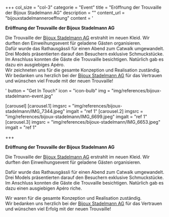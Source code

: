 +++
  col_size = "col-3"
  categorie = "Event"
  title = "Eröffnung der Trouvaille der Bijoux Stadelmann AG"
  description = ""
  content_url = "bijouxstadelmanneroeffnung"
  content = '<p><strong>Er&ouml;ffnung der Trouvaille der Bijoux Stadelmann AG</strong></p><p>Die Trouvaille der&nbsp;<a href="https://www.bijouxstadelmann.ch/" target="_blank">Bijoux Stadelmann AG</a> erstrahlt im neuen Kleid. Wir durften den Einweihungsevent f&uuml;r geladene G&auml;sten organisieren.<br />Daf&uuml;r wurde das Rathausg&auml;ssli f&uuml;r einen Abend zum Catwalk umgewandelt. Drei Models pr&auml;sentierten darauf den Besuchern exklusive Schmuckst&uuml;cke. Im Anschluss konnten die G&auml;ste die Trouvaille besichtigen. Nat&uuml;rlich gab es dazu ein ausgiebiges Ap&eacute;ro.<br />Wir zeichneten uns f&uuml;r die gesamte Konzeption und Realisation zust&auml;ndig.<br />Wir bedanken uns herzlich bei der <a href="https://www.bijouxstadelmann.ch/" target="_blank">Bijoux Stadelmann AG</a> f&uuml;r das Vertrauen und w&uuml;nschen viel Freude mit der neuen Trouvaille!</p>'
  button = "Get In Touch"
  icon = "icon-bulb"
  img = "img/references/bijoux-stadelmann-event.jpg"
  
  
  [carousel]
    [carousel.1]
    imgsrc = "img/references/bijoux-stadelmann/IMG_7344.jpeg"
    imgalt = "ref 1"
    [carousel.2]
    imgsrc = "img/references/bijoux-stadelmann/IMG_6699.jpeg"
    imgalt = "ref 1"    
    [carousel.3]
    imgsrc = "img/references/bijoux-stadelmann/IMG_6653.jpeg"
    imgalt = "ref 1"    
  
+++

<p><strong>Er&ouml;ffnung der Trouvaille der Bijoux Stadelmann AG</strong></p>

<p>Die Trouvaille der&nbsp;<a href="https://www.bijouxstadelmann.ch/" target="_blank">Bijoux Stadelmann AG</a> erstrahlt im neuen Kleid. Wir durften den Einweihungsevent f&uuml;r geladene G&auml;sten organisieren.</p>

<p>Daf&uuml;r wurde das Rathausg&auml;ssli f&uuml;r einen Abend zum Catwalk umgewandelt. Drei Models pr&auml;sentierten darauf den Besuchern exklusive Schmuckst&uuml;cke. Im Anschluss konnten die G&auml;ste die Trouvaille besichtigen. Nat&uuml;rlich gab es dazu einen ausgiebigen&nbsp;Ap&eacute;ro riche.</p>

<p>Wir waren f&uuml;r die gesamte Konzeption und Realisation zust&auml;ndig.<br />
Wir bedanken uns herzlich bei der <a href="https://www.bijouxstadelmann.ch/" target="_blank">Bijoux Stadelmann AG</a> f&uuml;r das Vertrauen und w&uuml;nschen viel Erfolg&nbsp;mit der neuen Trouvaille!</p>
